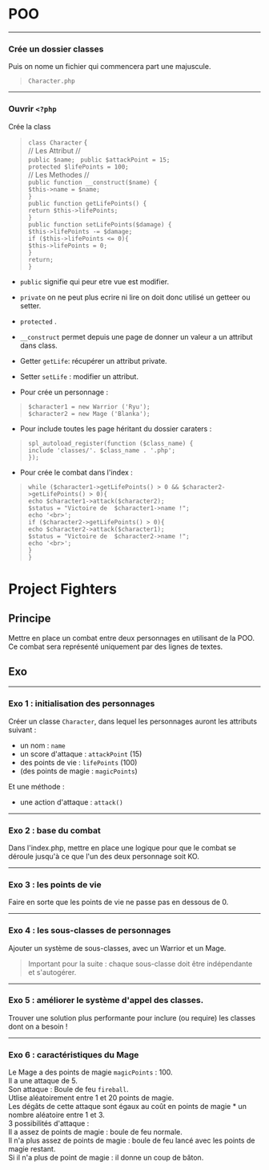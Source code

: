 
# POO
__________________
### Crée un dossier classes
Puis on nome un fichier qui commencera part une majuscule.

> ```Character.php```

____________
### Ouvrir ```<?php```
Crée la class
> ```class Character```
{  
    // Les Attribut //  
      ```public $name; ``` 
      ```public $attackPoint = 15;```  
      ```protected $lifePoints = 100;```  
        // Les Methodes //   
        ```public function __construct($name) {```  
        ```$this->name = $name;```  
        ```}```  
        ```public function getLifePoints() {```  
        ```return $this->lifePoints;```  
        ```}```  
        ```public function setLifePoints($damage) {```  
        ```$this->lifePoints -= $damage;```  
        ```if ($this->lifePoints <= 0){```  
        ```$this->lifePoints = 0;```  
        ```}```  
        ```return;```  
        ```}``` 


        
        



- ```public``` signifie qui peur etre vue est modifier.
- ```private``` on ne peut plus ecrire ni lire on doit donc utilisé un getteer ou setter.
- ```protected``` .

- ```__construct``` permet depuis une page de donner un valeur a un attribut dans class.
- Getter ```getLife```: récupérer un attribut private.
- Setter ```setLife``` : modifier un attribut.

- Pour crée un personnage :  
> ```$character1 = new Warrior ('Ryu');```  
> ```$character2 = new Mage ('Blanka');```

- Pour include toutes les page héritant du dossier caraters :  
> ```spl_autoload_register(function ($class_name) {```  
```include 'classes/'. $class_name . '.php';```  
```});```

- Pour crée le combat  dans l'index : 
> ```while ($character1->getLifePoints() > 0 && $character2->getLifePoints() > 0){```  
```echo $character1->attack($character2);```  
```$status = "Victoire de  $character1->name !";```  
```echo '<br>';```  
```if ($character2->getLifePoints() > 0){```  
```echo $character2->attack($character1);```  
```$status = "Victoire de  $character2->name !";```  
```echo '<br>';```  
```}```  
```}```


#  Project Fighters

## Principe
Mettre en place un combat entre deux personnages en utilisant de la POO.
Ce combat sera représenté uniquement par des lignes de textes.

## Exo
__________
### Exo 1 : initialisation des personnages
Créer un classe ```Character```, dans lequel les personnages auront les attributs suivant :
- un nom : ```name```
- un score d'attaque : ```attackPoint``` (15)
- des points de vie : ```lifePoints``` (100)
- (des points de magie : ```magicPoints```)

Et une méthode : 
- une action d'attaque : ```attack()```

___________
### Exo 2 : base du combat
Dans l'index.php, mettre en place une logique pour que le combat se déroule jusqu'à ce que l'un des deux personnage soit KO.

___________
### Exo 3 : les points de vie

Faire en sorte que les points de vie ne passe pas en dessous de 0.
_____________
### Exo 4 : les sous-classes de personnages

Ajouter un système de sous-classes, avec un Warrior et un Mage.  
> Important pour la suite : chaque sous-classe doit être indépendante et s'autogérer.
_______________
### Exo 5 : améliorer le système d'appel des classes.

Trouver une solution plus performante pour inclure (ou require) les classes dont on a besoin !

__________________
### Exo 6 : caractéristiques du Mage

Le Mage a des points de magie ``magicPoints`` : 100.  
Il a une attaque de 5.  
Son attaque : Boule de feu ``fireball``.  
Utlise aléatoirement entre 1 et 20 points de magie.  
Les dégâts de cette attaque sont égaux au coût en points de magie * un nombre aléatoire entre 1 et 3.  
3 possibilités d'attaque :  
Il a assez de points de magie : boule de feu normale.  
Il n'a plus assez de points de magie : boule de feu lancé avec les points de magie restant.  
Si il n'a plus de point de magie : il donne un coup de bâton.
